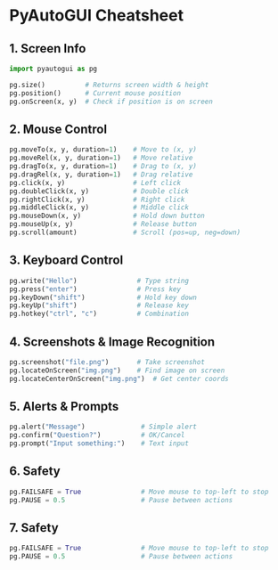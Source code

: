 # PyAutoGUI Cheatsheet

## 1. Screen Info
```python
import pyautogui as pg

pg.size()          # Returns screen width & height
pg.position()      # Current mouse position
pg.onScreen(x, y)  # Check if position is on screen
```
## 2. Mouse Control
```python
pg.moveTo(x, y, duration=1)    # Move to (x, y)
pg.moveRel(x, y, duration=1)   # Move relative
pg.dragTo(x, y, duration=1)    # Drag to (x, y)
pg.dragRel(x, y, duration=1)   # Drag relative
pg.click(x, y)                 # Left click
pg.doubleClick(x, y)           # Double click
pg.rightClick(x, y)            # Right click
pg.middleClick(x, y)           # Middle click
pg.mouseDown(x, y)             # Hold down button
pg.mouseUp(x, y)               # Release button
pg.scroll(amount)              # Scroll (pos=up, neg=down)
```
## 3. Keyboard Control
```python
pg.write("Hello")               # Type string
pg.press("enter")               # Press key
pg.keyDown("shift")             # Hold key down
pg.keyUp("shift")               # Release key
pg.hotkey("ctrl", "c")          # Combination
```
## 4. Screenshots & Image Recognition
```python
pg.screenshot("file.png")       # Take screenshot
pg.locateOnScreen("img.png")    # Find image on screen
pg.locateCenterOnScreen("img.png")  # Get center coords
```
## 5. Alerts & Prompts
```python
pg.alert("Message")              # Simple alert
pg.confirm("Question?")          # OK/Cancel
pg.prompt("Input something:")    # Text input
```
## 6. Safety
```python
pg.FAILSAFE = True               # Move mouse to top-left to stop
pg.PAUSE = 0.5                   # Pause between actions
```
## 7. Safety
```python
pg.FAILSAFE = True               # Move mouse to top-left to stop
pg.PAUSE = 0.5                   # Pause between actions
```
